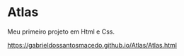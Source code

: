 # Atlas

Meu primeiro projeto em Html e Css.

https://gabrieldossantosmacedo.github.io/Atlas/Atlas.html
